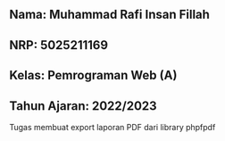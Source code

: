 ## Nama: Muhammad Rafi Insan Fillah

## NRP: 5025211169

## Kelas: Pemrograman Web (A)

## Tahun Ajaran: 2022/2023

Tugas membuat export laporan PDF dari library phpfpdf
